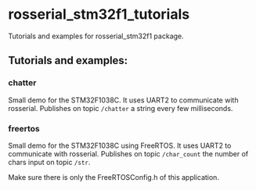 # rosserial_stm32f1_tutorials
Tutorials and examples for rosserial_stm32f1 package.

## Tutorials and examples:

### chatter
Small demo for the STM32F1038C.
It uses UART2 to communicate with rosserial.
Publishes on topic `/chatter` a string every few milliseconds.

### freertos
Small demo for the STM32F1038C using FreeRTOS.
It uses UART2 to communicate with rosserial.
Publishes on topic `/char_count` the number of chars input on topic `/str`.

Make sure there is only the FreeRTOSConfig.h of this application.
